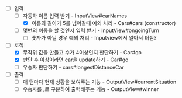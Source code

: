 - [ ] 입력
  - [ ] 자동차 이름 입력 받기                  - InputView#carNames
    - [x] 이름의 길이가 5를 넘어갈때 예외 처리 - Cars#cars (constructor)
  - [ ] 몇번의 이동을 할 것인지 입력 받기  - InputView#ongoingTurn
    - [ ] 숫자가 아닐 경우 예외 처리    - Inputview에서 알아서 터짐?
- [ ] 로직
  - [x] 무작위 값을 만들고 수가 4이상인지 판단하기  - Car#go
  - [x] 판단 후 이상이라면 car을 update하기  - Car#go
  - [ ] 우승자 판단하기  - cars#longestDistanceCar
- [ ] 출력
  - [ ] 매 턴마다 현재 상황을 보여주는 기능 - OutputView#currentSituation
  - [ ] 우승자를 ,로 구분하여 출력해주는 기능  - OutputView#winner
